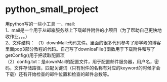 # python_small_project
用python写的一些小工具
一、mail:<br>
1、mail是一个用于从邮箱服务器上下载邮件附件的小项目（为了帮助自己更快地收作业。。。）<br>
2、文件结构：
（1）downMail:代码文件。里面的很多代码参考了廖学峰的博客里面pop3部分教程的代码。自己写了downloaFile()函数用于下载附件和写了getConfig()用于把读取配置项<br>
（2）config.txt：是downMail的配置文件，用于配置邮件服务器，用户名，密码，文件存储路径，匹配关键词（只有附件的名称有对应的keyword的时候才会下载）还有开始检查的邮件位置和检查的邮件总数等。
